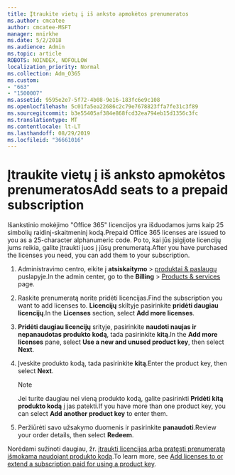 ```yaml
---
title: Įtraukite vietų į iš anksto apmokėtos prenumeratos
ms.author: cmcatee
author: cmcatee-MSFT
manager: mnirkhe
ms.date: 5/2/2018
ms.audience: Admin
ms.topic: article
ROBOTS: NOINDEX, NOFOLLOW
localization_priority: Normal
ms.collection: Adm_O365
ms.custom:
- "663"
- "1500007"
ms.assetid: 9595e2e7-5f72-4b08-9e16-183fc6e9c108
ms.openlocfilehash: 5c01fa5ea22686c2c79e7678823ffa7fe31c3f89
ms.sourcegitcommit: b3e55405af384e868fcd32ea794eb15d1356c3fc
ms.translationtype: MT
ms.contentlocale: lt-LT
ms.lasthandoff: 08/29/2019
ms.locfileid: "36661016"
---
```

# <a name="add-seats-to-a-prepaid-subscription"></a><span data-ttu-id="def10-102">Įtraukite vietų į iš anksto apmokėtos prenumeratos</span><span class="sxs-lookup"><span data-stu-id="def10-102">Add seats to a prepaid subscription</span></span>

<span data-ttu-id="def10-103">Išankstinio mokėjimo "Office 365" licencijos yra išduodamos jums kaip 25 simbolių raidinį-skaitmeninį kodą.</span><span class="sxs-lookup"><span data-stu-id="def10-103">Prepaid Office 365 licenses are issued to you as a 25-character alphanumeric code.</span></span> <span data-ttu-id="def10-104">Po to, kai jūs įsigijote licencijų jums reikia, galite įtraukti juos į jūsų prenumeratą.</span><span class="sxs-lookup"><span data-stu-id="def10-104">After you have purchased the licenses you need, you can add them to your subscription.</span></span> 

1. <span data-ttu-id="def10-105">Administravimo centro, eikite į **atsiskaitymo** > [produktai & paslaugų](https://go.microsoft.com/fwlink/p/?linkid=842054) puslapyje.</span><span class="sxs-lookup"><span data-stu-id="def10-105">In the admin center, go to the **Billing** > [Products & services](https://go.microsoft.com/fwlink/p/?linkid=842054) page.</span></span>

2. <span data-ttu-id="def10-106">Raskite prenumeratą norite pridėti licencijas.</span><span class="sxs-lookup"><span data-stu-id="def10-106">Find the subscription you want to add licenses to.</span></span> <span data-ttu-id="def10-107">**Licencijų** skiltyje pasirinkite **pridėti daugiau licencijų**.</span><span class="sxs-lookup"><span data-stu-id="def10-107">In the **Licenses** section, select **Add more licenses**.</span></span>

3. <span data-ttu-id="def10-108">**Pridėti daugiau licencijų** srityje, pasirinkite **naudoti naujas ir nepanaudotas produkto kodą**, tada pasirinkite **kitą**.</span><span class="sxs-lookup"><span data-stu-id="def10-108">In the **Add more licenses** pane, select **Use a new and unused product key**, then select **Next**.</span></span>

4. <span data-ttu-id="def10-109">Įveskite produkto kodą, tada pasirinkite **kitą**.</span><span class="sxs-lookup"><span data-stu-id="def10-109">Enter the product key, then select **Next**.</span></span>

    > [!NOTE]
    > <span data-ttu-id="def10-110">Jei turite daugiau nei vieną produkto kodą, galite pasirinkti **Pridėti kitą produkto kodą** į jas patekti.</span><span class="sxs-lookup"><span data-stu-id="def10-110">If you have more than one product key, you can select **Add another product key** to enter them.</span></span>

5. <span data-ttu-id="def10-111">Peržiūrėti savo užsakymo duomenis ir pasirinkite **panaudoti**.</span><span class="sxs-lookup"><span data-stu-id="def10-111">Review your order details, then select **Redeem**.</span></span>

<span data-ttu-id="def10-112">Norėdami sužinoti daugiau, žr. [įtraukti licencijas arba pratęsti prenumeratą išmokama naudojant produkto kodą](https://docs.microsoft.com/office365/admin/misc/add-licenses-using-product-key).</span><span class="sxs-lookup"><span data-stu-id="def10-112">To learn more, see [Add licenses to or extend a subscription paid for using a product key](https://docs.microsoft.com/office365/admin/misc/add-licenses-using-product-key).</span></span>